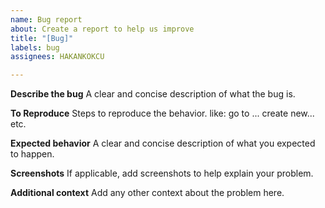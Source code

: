 ```yaml
---
name: Bug report
about: Create a report to help us improve
title: "[Bug]"
labels: bug
assignees: HAKANKOKCU

---
```


**Describe the bug**
A clear and concise description of what the bug is.

**To Reproduce**
Steps to reproduce the behavior. like:
go to ...
create new...
etc.

**Expected behavior**
A clear and concise description of what you expected to happen.

**Screenshots**
If applicable, add screenshots to help explain your problem.

**Additional context**
Add any other context about the problem here.
